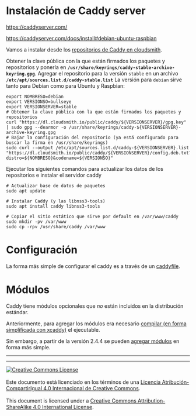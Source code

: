 # Instalación de Caddy server

https://caddyserver.com/

https://caddyserver.com/docs/install#debian-ubuntu-raspbian

Vamos a instalar desde los [repositorios de Caddy en 
cloudsmith](https://cloudsmith.io/~caddy/repos/).

Obtener la clave pública con la que están firmados los paquetes y repositorios
y ponerla en **`/usr/share/keyrings/caddy-stable-archive-keyring.gpg`**.
Agregar el repositorio para la versión `stable` en un archivo 
**`/etc/apt/sources.list.d/caddy-stable.list`** 
La versión para `debian` sirve tanto para
Debian como para Ubuntu y Raspbian:

```
export NOMBRESO=debian
export VERSIONSO=bullseye
export VERSIONSERVER=stable
# Obtener la clave pública con la que están firmados los paquetes y repositorios
curl "https://dl.cloudsmith.io/public/caddy/${VERSIONSERVER}/gpg.key" | sudo gpg --dearmor -o /usr/share/keyrings/caddy-${VERSIONSERVER}-archive-keyring.gpg
# Bajar la configuración del repositorio (ya está configurado para buscar la firma en /usr/share/keyrings)
sudo curl --output /etc/apt/sources.list.d/caddy-${VERSIONSERVER}.list "https://dl.cloudsmith.io/public/caddy/${VERSIONSERVER}/config.deb.txt?distro=${NOMBRESO}&codename=${VERSIONSO}"
```

Ejecutar los siguientes comandos para actualizar los datos de los repositorios
e instalar el servidor caddy

```
# Actualizar base de datos de paquetes
sudo apt update

# Instalar Caddy (y las libnss3-tools)
sudo apt install caddy libnss3-tools

# Copiar el sitio estático que sirve por default en /var/www/caddy
sudo mkdir -pv /var/www
sudo cp -rpv /usr/share/caddy /var/www
```

# Configuración

La forma más simple de configurar el caddy es a través de un
[caddyfile](Configuracion.md).

# Módulos

Caddy tiene módulos opcionales que _no_ están incluidos en la distribución
estándar.

Anteriormente, para agregar los módulos era necesario [compilar (en forma
simplificada con xcaddy)](Compilacion.md) el ejecutable.

Sin embargo, a partir de la versión 2.4.4 se pueden [agregar
módulos](AgregarModulos.md) en forma más simple.

___
<!-- LICENSE -->
___
<a rel="licencia" href="https://creativecommons.org/licenses/by-sa/4.0/deed.es">
<img alt="Creative Commons License" style="border-width:0"
src="https://i.creativecommons.org/l/by-sa/4.0/88x31.png" /></a>
<br /><br />
Este documento está licenciado en los términos de una <a rel="licencia"
href="https://creativecommons.org/licenses/by-sa/4.0/deed.es">
Licencia Atribución-CompartirIgual 4.0 Internacional de Creative Commons</a>.
<br /><br />
This document is licensed under a <a rel="license" 
href="https://creativecommons.org/licenses/by-sa/4.0/deed.en">
Creative Commons Attribution-ShareAlike 4.0 International License</a>.
<!-- END --> 
